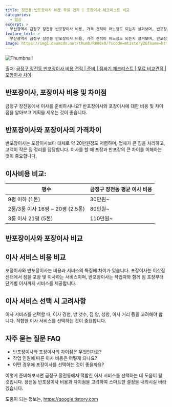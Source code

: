 ```yaml
---
title: 장전동 반포장이사 비용 무료 견적 | 포장이사 체크리스트 비교
categories:
  - 일상
excerpt: >
  부산광역시 금정구 장전동 반포장이사 비용, 가격 견적이 어느정도 되는지 살펴보며, 반포장이사를 준비함에 있어 짐싸기 준비 체크리스트가 무엇인지 보겠습니다. 마지막으로 포장이사와 차이점을 통해 무료 비교견적으로 어떤 것이 더 합리적인 선택인지 공유 드립니다.금정구 장전동 포장이사 견적 샘플 보기 👈 클릭금정구 장전동 포장이사 가격 살펴보기 👈 클릭금정구 장전동 반포장이사 평균 이사 비용평수금정구 장전동 평균 이사 비용원룸 이사9평 이하 (1톤)30만원~투룸/쓰리룸 이사16평 ~ 20평 (2.5톤)80만원~쓰리룸 이사21평 (5톤) ~110만원~우리집 무료 이사견적 받기 👈 클릭포장 vs 반포장 이사: 이 둘의 가장 큰 차이는?이사를 할 때 포장과 반포장의 큰 차이는 무엇일까요?포장이사: 이사 전반을 ..
feature_text: >
  부산광역시 금정구 장전동 반포장이사 비용, 가격 견적이 어느정도 되는지 살펴보며, 반포장이사를 준비함에 있어 짐싸기 준비 체크리스트가 무엇인지 보겠습니다. 마지막으로 포장이사와 차이점을 통해 무료 비교견적으로 어떤 것이 더 합리적인 선택인지 공유 드립니다.금정구 장전동 포장이사 견적 샘플 보기 👈 클릭금정구 장전동 포장이사 가격 살펴보기 👈 클릭금정구 장전동 반포장이사 평균 이사 비용평수금정구 장전동 평균 이사 비용원룸 이사9평 이하 (1톤)30만원~투룸/쓰리룸 이사16평 ~ 20평 (2.5톤)80만원~쓰리룸 이사21평 (5톤) ~110만원~우리집 무료 이사견적 받기 👈 클릭포장 vs 반포장 이사: 이 둘의 가장 큰 차이는?이사를 할 때 포장과 반포장의 큰 차이는 무엇일까요?포장이사: 이사 전반을 ..
image: https://img1.daumcdn.net/thumb/R800x0/?scode=mtistory2&fname=https%3A%2F%2Fblog.kakaocdn.net%2Fdn%2FcSxJgQ%2FbtsHdfnnxMO%2FpRlten3bE9X89bhhpkRhV1%2Fimg.webp
---
```


![Thumbnail](https://img1.daumcdn.net/thumb/R800x0/?scode=mtistory2&fname=https%3A%2F%2Fblog.kakaocdn.net%2Fdn%2FcSxJgQ%2FbtsHdfnnxMO%2FpRlten3bE9X89bhhpkRhV1%2Fimg.webp)

<p>출처: <a href="https://qoogle.tistory.com/9734" rel="dofollow">금정구 장전동 반포장이사 비용 견적 | 준비 | 짐싸기 체크리스트 | 무료 비교견적 | 포장이사 차이</a> </p>

## 반포장이사, 포장이사 비용 및 차이점

금정구 장전동에서 이사를 준비하시나요? 반포장이사와 포장이사에 대한 비용 및 차이점을 알아보고 계획을 세우는 것이 좋습니다.

## **반포장이사와 포장이사의 가격차이**

반포장이사는 포장이사보다 대체로 약 20만원정도 저렴하며, 업체가 큰 짐을 처리하고, 고객이 작은 짐 정리를 담당합니다. 이사를 할 때
포장과 반포장의 큰 차이를 이해하는 것이 중요합니다.

## **이사비용 비교:**

**평수** | **금정구 장전동 평균 이사 비용**  
---|---  
9평 이하 (1톤) | 30만원~  
2룸/3룸 이사 16평 ~ 20평 (2.5톤) | 80만원~  
3룸 이사 21평 (5톤) | 110만원~  
  
## 반포장이사와 포장이사 비교

## **이사 서비스 비용 비교**

포장이사와 반포장이사는 비용과 서비스의 특징에 차이가 있습니다. 포장이사는 이삿짐센터에서 짐을 포장 및 이사하는 서비스이며, 반포장이사는
작업자와 함께 짐 포장부터 단계별 이사까지 서비스를 제공합니다.

## **이사 서비스 선택 시 고려사항**

이사 서비스를 선택할 때, 이사 경험, 방 갯수, 짐 양, 성향, 이사 거리 등을 고려해야 합니다. 적합한 이사 서비스를 선택하는 것이
중요합니다.

## **자주 묻는 질문 FAQ**

  * 반포장이사와 포장이사의 차이점은 무엇인가요?
  * 작업 인원에 따른 이사 비용은 어떻게 되나요?
  * 어떤 경우에 포장이사를 선택하는 것이 좋을까요?

이렇게 준비해보시면 금정구 장전동에서 적합한 이사 서비스를 선택하는 데 도움이 될 것입니다. 장전동 반포장이사 비용과 차이점을 고려하여
스마트한 결정을 내리시길 바라겠습니다.

 

도움이 되는 정보는, <a href="https://qoogle.tistory.com" rel="dofollow">https://qoogle.tistory.com</a>


